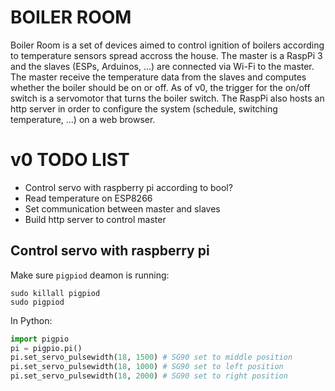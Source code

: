 # BOILER ROOM

Boiler Room is a set of devices aimed to control ignition of boilers according to temperature sensors spread accross the house. 
The master is a RaspPi 3 and the slaves (ESPs, Arduinos, ...) are connected via Wi-Fi to the master.
The master receive the temperature data from the slaves and computes whether the boiler should be on or off.
As of v0, the trigger for the on/off switch is a servomotor that turns the boiler switch.
The RaspPi also hosts an http server in order to configure the system (schedule, switching temperature, ...) on a web browser.

# v0 TODO LIST

- Control servo with raspberry pi according to bool?
- Read temperature on ESP8266
- Set communication between master and slaves
- Build http server to control master

## Control servo with raspberry pi 

Make sure `pigpiod` deamon is running:
```
sudo killall pigpiod
sudo pigpiod
```
In Python:
```python
import pigpio
pi = pigpio.pi()
pi.set_servo_pulsewidth(18, 1500) # SG90 set to middle position
pi.set_servo_pulsewidth(18, 1000) # SG90 set to left position
pi.set_servo_pulsewidth(18, 2000) # SG90 set to right position
```

